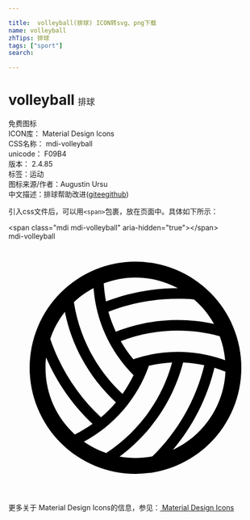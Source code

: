 ```yaml
---

title:  volleyball(排球) ICON转svg、png下载
name: volleyball
zhTips: 排球
tags: ["sport"]
search: 

---
```


# volleyball  <small style="font-size: 60%;font-weight: 100">排球</small>


<div class="detail-page">
<p>
<span><span class="badge-success badge">免费图标</span> </span>
<br/>
<span>
ICON库：
<span class="badge-secondary badge">Material Design Icons</span> 
</span>
<br/>
<span>
CSS名称：
<span class="badge-secondary badge">mdi-volleyball</span> 
</span>
<br/>
<span>
unicode：
<span class="badge-secondary badge">F09B4</span> 
<copy-btn content='F09B4' btn-title=""></copy-btn>
<copy-btn :content='String.fromCodePoint(parseInt("F09B4", 16))' btn-title="复制U"></copy-btn>
</span>
<br/>
<span>
版本：
<span class="badge-secondary badge">2.4.85</span> 
</span><br/><span>标签：<span class="badge-light badge"><router-link to="/tags/sport.html">运动</router-link></span></span>
<br/>
<span>图标来源/作者：<span class="badge-light badge">Augustin Ursu</span></span> 
<br/>
<span class="zh-detail">中文描述：<span class="badge-primary badge">排球</span><span class="help-link"><span>帮助改进</span>(<a href="https://gitee.com/liuwave/icon-helper/edit/master/json/material/volleyball.json" target="_blank" rel="noopener noreferrer">gitee</a><a href="https://github.com/liuwave/icon-helper/edit/master/json/material/volleyball.json" target="_blank" rel="noopener noreferrer">github</a></span>)</span><br/>
</p>
</div>
<div class="alert alert-dark">
  <i class="mdi mdi-volleyball mdi-48px"></i>
  <i class="mdi mdi-volleyball mdi-36px"></i>
  <i class="mdi mdi-volleyball mdi-24px"></i>
  <i class="mdi mdi-volleyball mdi-18px"></i>
</div>
<div>
  <p>引入css文件后，可以用<code>&lt;span&gt;</code>包裹，放在页面中。具体如下所示：    
  </p>
  <div class="alert alert-primary" style="font-size: 14px">
    &lt;span class="mdi mdi-volleyball" aria-hidden="true"&gt;&lt;/span&gt;
    <copy-btn content='<span class="mdi mdi-volleyball" aria-hidden="true"></span>'></copy-btn>
  </div>
  <div class="alert alert-secondary">
    <i class="mdi mdi-volleyball"
    style="font-size: 24px"
    aria-hidden="true"></i> mdi-volleyball
    <copy-btn content="mdi-volleyball" btn-title="复制图标名称"></copy-btn>
  </div>
</div>
<div id="svg" class="svg-wrap">
<svg xmlns="http://www.w3.org/2000/svg" viewBox="0 0 24 24"><path d="M12,2A10,10 0 0,1 22,12A10,10 0 0,1 12,22A10,10 0 0,1 2,12A10,10 0 0,1 12,2M13.6,20.35C15.96,18.04 17.69,15.08 18.5,11.76C17.84,11.62 17.18,11.54 16.5,11.5C15.56,15.11 13.41,18.22 10.5,20.37C11,20.45 11.5,20.5 12,20.5C12.55,20.5 13.08,20.45 13.6,20.35M9.23,20.04C12.23,18.07 14.5,15.05 15.46,11.5C14.71,11.55 13.97,11.65 13.27,11.81C12.18,14.89 9.97,17.44 7.13,18.97C7.77,19.42 8.5,19.78 9.23,20.04M20.5,12.37C20.16,12.23 19.81,12.11 19.46,12C18.76,14.9 17.39,17.53 15.54,19.73C18.36,18.44 20.35,15.64 20.5,12.37M3.56,11.04C3.5,11.35 3.5,11.68 3.5,12C3.5,14.5 4.57,16.73 6.27,18.28C6.86,18 7.41,17.66 7.94,17.29C6.08,15.54 4.58,13.41 3.56,11.04M5.33,6.74C4.73,7.5 4.26,8.35 3.95,9.28C4.92,12.13 6.58,14.66 8.74,16.67C9.25,16.24 9.72,15.77 10.15,15.26C7.74,13.03 6,10.08 5.33,6.74M8.04,4.5C7.36,4.85 6.73,5.3 6.18,5.82C6.71,9.21 8.37,12.23 10.77,14.47C11.17,13.91 11.5,13.32 11.82,12.7C9.68,10.56 8.28,7.69 8.04,4.5M19.96,9.03C18.7,8.68 17.37,8.5 16,8.5C14.1,8.5 12.28,8.85 10.61,9.5C10.96,10.1 11.35,10.67 11.8,11.2C13.12,10.75 14.53,10.5 16,10.5C17.57,10.5 19.08,10.78 20.47,11.29C20.4,10.5 20.23,9.74 19.96,9.03M17.54,5.57C17.03,5.5 16.5,5.5 16,5.5C13.69,5.5 11.47,5.94 9.44,6.73C9.62,7.38 9.86,8 10.14,8.61C11.96,7.89 13.93,7.5 16,7.5C17.18,7.5 18.32,7.63 19.42,7.87C18.93,7 18.29,6.21 17.54,5.57M16,4.5C14.79,3.87 13.44,3.5 12,3.5C10.95,3.5 9.94,3.7 9,4.05C9.04,4.63 9.11,5.2 9.21,5.75C11.31,4.95 13.6,4.5 16,4.5Z" /></svg>
</div>
<detail full-name='mdi-volleyball'></detail>
    
<div><p>更多关于 Material Design Icons的信息，参见：<a target="_blank" href="https://iconhelper.cn/material.html"> Material Design Icons</a>
</p></div>
